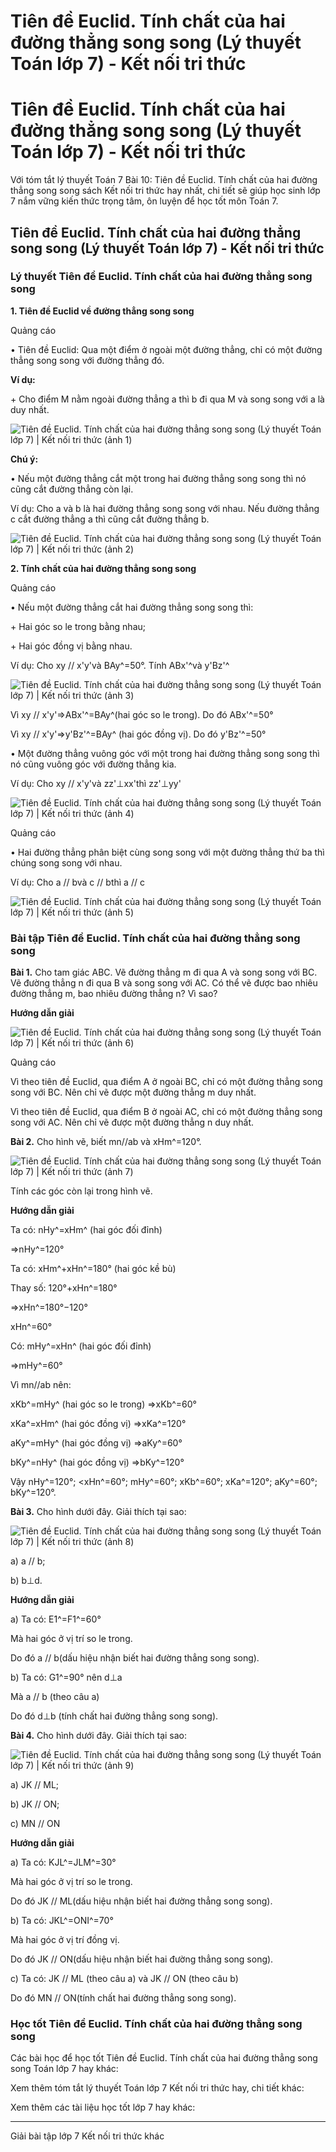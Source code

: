 # Tiên đề Euclid. Tính chất của hai đường thẳng song song (Lý thuyết Toán lớp 7) - Kết nối tri thức

# Tiên đề Euclid. Tính chất của hai đường thẳng song song (Lý thuyết Toán lớp 7) - Kết nối tri thức

Với tóm tắt lý thuyết Toán 7 Bài 10: Tiên đề Euclid. Tính chất của hai đường thẳng song song sách Kết nối tri thức hay nhất, chi tiết sẽ giúp học sinh lớp 7 nắm vững kiến thức trọng tâm, ôn luyện để học tốt môn Toán 7.

## Tiên đề Euclid. Tính chất của hai đường thẳng song song (Lý thuyết Toán lớp 7) - Kết nối tri thức

### **Lý thuyết Tiên đề Euclid. Tính chất của hai đường thẳng song song**

**1\. Tiên đề Euclid về đường thẳng song song**

Quảng cáo

• Tiên đề Euclid: Qua một điểm ở ngoài một đường thẳng, chỉ có một đường thẳng song song với đường thẳng đó.

**Ví dụ:**

\+ Cho điểm M nằm ngoài đường thẳng a thì b đi qua M và song song với a là duy nhất.

![Tiên đề Euclid. Tính chất của hai đường thẳng song song \(Lý thuyết Toán lớp 7\) | Kết nối tri thức \(ảnh 1\)](https://vietjack.com/toan-7-kn/images/ly-thuyet-bai-10-tien-de-euclid-tinh-chat-cua-hai-duong-thang-song-song.PNG)

**Chú ý:**

• Nếu một đường thẳng cắt một trong hai đường thẳng song song thì nó cũng cắt đường thẳng còn lại.

Ví dụ: Cho a và b là hai đường thẳng song song với nhau. Nếu đường thẳng c cắt đường thẳng a thì cũng cắt đường thẳng b.

![Tiên đề Euclid. Tính chất của hai đường thẳng song song \(Lý thuyết Toán lớp 7\) | Kết nối tri thức \(ảnh 2\)](https://vietjack.com/toan-7-kn/images/ly-thuyet-bai-10-tien-de-euclid-tinh-chat-cua-hai-duong-thang-song-song-1.PNG)

**2\. Tính chất của hai đường thẳng song song**

Quảng cáo

• Nếu một đường thẳng cắt hai đường thẳng song song thì:

\+ Hai góc so le trong bằng nhau;

\+ Hai góc đồng vị bằng nhau.

Ví dụ: Cho xy // x'y'và BAy^=50°. Tính ABx'^và y'Bz'^

![Tiên đề Euclid. Tính chất của hai đường thẳng song song \(Lý thuyết Toán lớp 7\) | Kết nối tri thức \(ảnh 3\)](https://vietjack.com/toan-7-kn/images/ly-thuyet-bai-10-tien-de-euclid-tinh-chat-cua-hai-duong-thang-song-song-2.PNG)

Vì xy // x'y'⇒ABx'^=BAy^(hai góc so le trong). Do đó ABx'^=50°

Vì xy // x'y'⇒y'Bz'^=BAy^ (hai góc đồng vị). Do đó y'Bz'^=50°

• Một đường thẳng vuông góc với một trong hai đường thẳng song song thì nó cũng vuông góc với đường thẳng kia.

Ví dụ: Cho xy // x'y'và zz'⊥xx'thì zz'⊥yy'

![Tiên đề Euclid. Tính chất của hai đường thẳng song song \(Lý thuyết Toán lớp 7\) | Kết nối tri thức \(ảnh 4\)](https://vietjack.com/toan-7-kn/images/ly-thuyet-bai-10-tien-de-euclid-tinh-chat-cua-hai-duong-thang-song-song-3.PNG)

Quảng cáo

• Hai đường thẳng phân biệt cùng song song với một đường thẳng thứ ba thì chúng song song với nhau.

Ví dụ: Cho a // bvà c // bthì a // c

![Tiên đề Euclid. Tính chất của hai đường thẳng song song \(Lý thuyết Toán lớp 7\) | Kết nối tri thức \(ảnh 5\)](https://vietjack.com/toan-7-kn/images/ly-thuyet-bai-10-tien-de-euclid-tinh-chat-cua-hai-duong-thang-song-song-4.PNG)

### **Bài tập Tiên đề Euclid. Tính chất của hai đường thẳng song song**

**Bài 1.** Cho tam giác ABC. Vẽ đường thẳng m đi qua A và song song với BC. Vẽ đường thẳng n đi qua B và song song với AC. Có thể vẽ được bao nhiêu đường thẳng m, bao nhiêu đường thẳng n? Vì sao?

**Hướng dẫn giải**

![Tiên đề Euclid. Tính chất của hai đường thẳng song song \(Lý thuyết Toán lớp 7\) | Kết nối tri thức \(ảnh 6\)](https://vietjack.com/toan-7-kn/images/ly-thuyet-bai-10-tien-de-euclid-tinh-chat-cua-hai-duong-thang-song-song-5.PNG)

Quảng cáo

Vì theo tiên đề Euclid, qua điểm A ở ngoài BC, chỉ có một đường thẳng song song với BC. Nên chỉ vẽ được một đường thẳng m duy nhất.

Vì theo tiên đề Euclid, qua điểm B ở ngoài AC, chỉ có một đường thẳng song song với AC. Nên chỉ vẽ được một đường thẳng n duy nhất.

**Bài 2.** Cho hình vẽ, biết mn//ab và xHm^=120°.

![Tiên đề Euclid. Tính chất của hai đường thẳng song song \(Lý thuyết Toán lớp 7\) | Kết nối tri thức \(ảnh 7\)](https://vietjack.com/toan-7-kn/images/ly-thuyet-bai-10-tien-de-euclid-tinh-chat-cua-hai-duong-thang-song-song-6.PNG)

Tính các góc còn lại trong hình vẽ.

**Hướng dẫn giải**

Ta có: nHy^=xHm^ (hai góc đối đỉnh)

⇒nHy^=120°

Ta có: xHm^+xHn^=180° (hai góc kề bù)

Thay số: 120°+xHn^=180°

⇒xHn^=180°−120°

xHn^=60°

Có: mHy^=xHn^ (hai góc đối đỉnh)

⇒mHy^=60°

Vì mn//ab nên:

xKb^=mHy^ (hai góc so le trong) ⇒xKb^=60°

xKa^=xHm^ (hai góc đồng vị) ⇒xKa^=120°

aKy^=mHy^ (hai góc đồng vị) ⇒aKy^=60°

bKy^=nHy^ (hai góc đồng vị) ⇒bKy^=120°

Vậy nHy^=120°; <xHn^=60°; mHy^=60°; xKb^=60°; xKa^=120°; aKy^=60°; bKy^=120°.

**Bài 3.** Cho hình dưới đây. Giải thích tại sao:

![Tiên đề Euclid. Tính chất của hai đường thẳng song song \(Lý thuyết Toán lớp 7\) | Kết nối tri thức \(ảnh 8\)](https://vietjack.com/toan-7-kn/images/ly-thuyet-bai-10-tien-de-euclid-tinh-chat-cua-hai-duong-thang-song-song-7.PNG)

a) a // b;

b) b⊥d.

**Hướng dẫn giải**

a) Ta có: E1^=F1^=60°

Mà hai góc ở vị trí so le trong.

Do đó a // b(dấu hiệu nhận biết hai đường thẳng song song).

b) Ta có: G1^=90° nên d⊥a

Mà a // b (theo câu a)

Do đó d⊥b (tính chất hai đường thẳng song song).

**Bài 4.** Cho hình dưới đây. Giải thích tại sao:

![Tiên đề Euclid. Tính chất của hai đường thẳng song song \(Lý thuyết Toán lớp 7\) | Kết nối tri thức \(ảnh 9\)](https://vietjack.com/toan-7-kn/images/ly-thuyet-bai-10-tien-de-euclid-tinh-chat-cua-hai-duong-thang-song-song-8.PNG)

a) JK // ML;

b) JK // ON;

c) MN // ON

**Hướng dẫn giải**

a) Ta có: KJL^=JLM^=30°

Mà hai góc ở vị trí so le trong.

Do đó JK // ML(dấu hiệu nhận biết hai đường thẳng song song).

b) Ta có: JKL^=ONI^=70°

Mà hai góc ở vị trí đồng vị.

Do đó JK // ON(dấu hiệu nhận biết hai đường thẳng song song).

c) Ta có: JK // ML (theo câu a) và JK // ON (theo câu b)

Do đó MN // ON(tính chất hai đường thẳng song song).

### **Học tốt Tiên đề Euclid. Tính chất của hai đường thẳng song song**

Các bài học để học tốt Tiên đề Euclid. Tính chất của hai đường thẳng song song Toán lớp 7 hay khác:

Xem thêm tóm tắt lý thuyết Toán lớp 7 Kết nối tri thức hay, chi tiết khác:

Xem thêm các tài liệu học tốt lớp 7 hay khác:

* * *

Giải bài tập lớp 7 Kết nối tri thức khác
